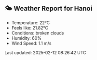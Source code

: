 <!-- WEATHER-START -->
## 🌤 Weather Report for Hanoi

- Temperature: 22°C
- Feels like: 21.82°C
- Conditions: broken clouds
- Humidity: 60%
- Wind Speed: 1.1 m/s

Last updated: 2025-02-12 08:26:42 UTC
<!-- WEATHER-END -->
